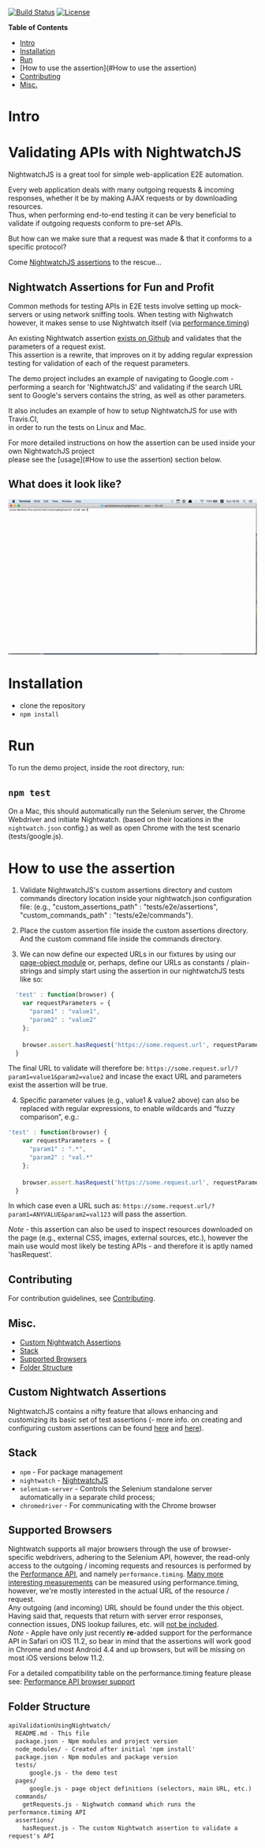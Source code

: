 [![Build Status](https://travis-ci.org/dexmac/api-validation-with-nightwatch.svg?branch=master)](https://travis-ci.org/dexmac/api-validation-with-nightwatch)
[![License](https://img.shields.io/badge/License-Apache%202.0-blue.svg)](https://raw.githubusercontent.com/dexmac/api-validation-with-nightwatch/master/LICENSE)

**Table of Contents**

- [Intro](#Intro)
- [Installation](#Installation)
- [Run](#Run)
- [How to use the assertion](#How to use the assertion)
- [Contributing](#Contributing)
- [Misc.](#Misc.)

<a name="Intro"></a>

# Intro

# Validating APIs with NightwatchJS

NightwatchJS is a great tool for simple web-application E2E automation.


Every web application deals with many outgoing requests & incoming responses, 
whether it be by making AJAX requests or by downloading resources.  
Thus, when performing end-to-end testing it can be very beneficial to validate if outgoing requests conform to pre-set APIs.

But how can we make sure that a request was made & that it conforms to a specific protocol? 

Come [NightwatchJS assertions](#custom-nightwatch-assertions) to the rescue…


## Nightwatch Assertions for Fun and Profit

Common methods for testing APIs in E2E tests involve setting up mock-servers or using network sniffing tools.
When testing with Nighwatch however, it makes sense to use Nightwatch itself (via [performance.timing](#supported-browsers))

An existing Nightwatch assertion [exists on Github](https://github.com/aedile/nightwatch-analytics/blob/master/tests/assertions/hasRequest.js) and validates that the parameters of a request exist.  
This assertion is a rewrite, that improves on it by adding regular expression testing for validation of each of the request parameters.

The demo project includes an example of navigating to Google.com - performing a search for 'NightwatchJS' 
and validating if the search URL sent to Google's servers contains the string, as well as other parameters.

It also includes an example of how to setup NightwatchJS for use with Travis.CI,  
in order to run the tests on Linux and Mac.

For more detailed instructions on how the assertion can be used inside your own NightwatchJS project  
please see the [usage](#How to use the assertion) section below.
  
  
## What does it look like?

![preview](apiValidation.gif)
  

# Installation
   - clone the repository
   - `npm install`
   
# Run

To run the demo project, inside the root directory, run:
## `npm test`

On a Mac, this should automatically run the Selenium server, the Chrome Webdriver and initiate Nightwatch. 
(based on their locations in the `nightwatch.json` config.) as well as open Chrome with the test scenario (tests/google.js).
  
  
# How to use the assertion

1. Validate NightwatchJS's custom assertions directory and custom commands directory location inside your nightwatch.json configuration file: (e.g., "custom_assertions_path" : "tests/e2e/assertions", "custom_commands_path" : "tests/e2e/commands").

2. Place the custom assertion file inside the custom assertions directory. And the custom command file inside the commands directory.

3. We can now define our expected URLs in our fixtures by using our [page-object module](https://github.com/nightwatchjs/nightwatch/wiki/Page-Object-API) or, perhaps, define our URLs as constants / plain-strings
and simply start using the assertion in our nightwatchJS tests like so: 

```javascript
  'test' : function(browser) {
    var requestParameters = {
      "param1" : "value1",
      "param2" : "value2"
    };
  
    browser.assert.hasRequest('https://some.request.url', requestParameters);
  }
```

The final URL to validate will therefore be: `https://some.request.url/?param1=value1&param2=value2`
and incase the exact URL and parameters exist the assertion will be true.

4. Specific parameter values (e.g., value1 & value2 above) can also be replaced with regular expressions, 
to enable wildcards and “fuzzy comparison”, e.g.:

```javascript
'test' : function(browser) {
    var requestParameters = {
      "param1" : ".*",
      "param2" : "val.*"
    };
  
    browser.assert.hasRequest('https://some.request.url', requestParameters);
  }
```

In which case even a URL such as: `https://some.request.url/?param1=ANYVALUE&param2=val123` will pass the assertion.

*Note* - this assertion can also be used to inspect resources downloaded on the page (e.g., external CSS, images, external sources, etc.), however the main use would most likely be testing APIs - and therefore it is aptly named 'hasRequest'.

<a name="Contribute"></a>

## Contributing
For contribution guidelines, see [Contributing](./CONTRIBUTING.md).

## Misc.
- [Custom Nightwatch Assertions](#custom-nightwatch-assertions)
- [Stack](#stack)
- [Supported Browsers](#supported-browsers)
- [Folder Structure](#folder-structure)

## Custom Nightwatch Assertions

NightwatchJS contains a nifty feature that allows enhancing and customizing its basic set of test assertions 
(- more info. on creating and configuring custom assertions can be found [here](https://tudorbarbu.ninja/custom-assertions-for-nightwatchjs/) 
and [here](https://github.com/nightwatchjs/nightwatch-docs/blob/master/guide/extending-nightwatch/custom-assertions.md)).

## Stack

- `npm` - For package management
- `nightwatch` - [NightwatchJS](http://nightwatchjs.org/)
- `selenium-server` - Controls the Selenium standalone server automatically in a separate child process; 
- `chromedriver` - For communicating with the Chrome browser
    
## Supported Browsers

Nightwatch supports all major browsers through the use of browser-specific webdrivers, adhering to the Selenium API,
however, the read-only access to the outgoing / incoming requests and resources is performed by the [Performance API](https://developer.mozilla.org/en-US/docs/Web/API/Performance),
and namely `performance.timing`. [Many more interesting measurements](http://kaaes.github.io/timing/info.html) can be measured using performance.timing,
however, we're mostly interested in the actual URL of the resource / request.  
Any outgoing (and incoming) URL should be found under the this object.  
Having said that, requests that return with server error responses, connection issues, DNS lookup failures, etc. will [not be included]([https://github.com/w3c/resource-timing/issues/12]).  
*Note* - Apple have only just recently **re**-added support for the performance API in Safari on iOS 11.2, 
so bear in mind that the assertions will work good in Chrome and most Android 4.4 and up browsers, but will be missing on most iOS versions below 11.2.

For a detailed compatibility table on the performance.timing feature please see: [Performance API browser support](https://caniuse.com/#feat=resource-timing)

## Folder Structure

```
apiValidationUsingNightwatch/
  README.md - This file
  package.json - Npm modules and project version
  node_modules/ - Created after initial 'npm install'
  package.json - Npm modules and package version
  tests/ 
      google.js - the demo test
  pages/
      google.js - page object definitions (selectors, main URL, etc.)
  commands/ 
    getRequests.js - Nighwatch command which runs the performance.timing API
  assertions/
    hasRequest.js - The custom Nightwatch assertion to validate a request's API
```
